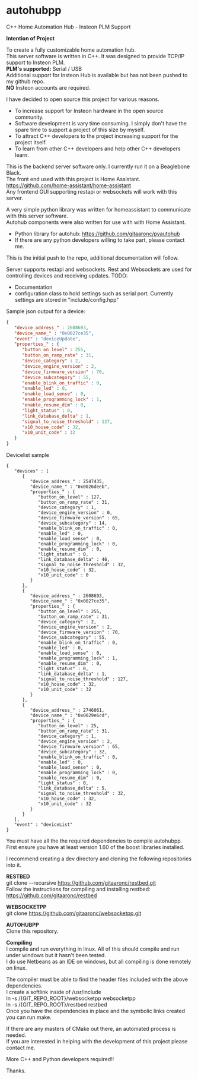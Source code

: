 # autohubpp
C++ Home Automation Hub - Insteon PLM Support

<b>Intention of Project</b><br/>

 To create a fully customizable home automation hub.<br/>
 This server software is written in C++. It was designed to provide TCP/IP support to Insteon PLM.<br/>
 <b>PLM's supported:</b> Serial / USB<br/>
 Additional support for Insteon Hub is available but has not been pushed to my github repo. <br/>
 <b>NO</b> Insteon accounts are required.<br/>
 
 I have decided to open source this project for various reasons. <br/>
  - To increase support for Insteon hardware in the open source community.
  - Software development is vary time consuming. I simply don't have the spare time to support a project of this size by myself.
  - To attract C++ developers to the project increasing support for the project itself.
  - To learn from other C++ developers and help other C++ developers learn.

This is the backend server software only. I currently run it on a Beaglebone Black. <br/>
The front end used with this project is Home Assistant. https://github.com/home-assistant/home-assistant <br/>
Any frontend GUI supporting restapi or websockets will work with this server.<br/>

A very simple python library was written for homeassistant to communicate with this server software. <br/>
Autohub components were also written for use with with Home Assistant.
 - Python library for autohub: https://github.com/gitaaronc/pyautohub
 - If there are any python developers willing to take part, please contact me.

This is the initial push to the repo, additional documentation will follow.

Server supports restapi and websockets. Rest and Websockets are used for controlling devices and receiving updates.
TODO: 
 - Documentation
 - configuration class to hold settings such as serial port. Currently settings are stored in "include/config.hpp"

Sample json output for a device:
```json
{
   "device_address_" : 2608693,
   "device_name_" : "0x0027ce35",
   "event" : "deviceUpdate",
   "properties_" : {
      "button_on_level" : 255,
      "button_on_ramp_rate" : 31,
      "device_category" : 2,
      "device_engine_version" : 2,
      "device_firmware_version" : 70,
      "device_subcategory" : 55,
      "enable_blink_on_traffic" : 0,
      "enable_led" : 0,
      "enable_load_sense" : 0,
      "enable_programming_lock" : 1,
      "enable_resume_dim" : 0,
      "light_status" : 0,
      "link_database_delta" : 1,
      "signal_to_noise_threshold" : 127,
      "x10_house_code" : 32,
      "x10_unit_code" : 32
   }
}
```
Devicelist sample
```
{
   "devices" : [
      {
         "device_address_" : 2547435,
         "device_name_" : "0x0026deeb",
         "properties_" : {
            "button_on_level" : 127,
            "button_on_ramp_rate" : 31,
            "device_category" : 1,
            "device_engine_version" : 0,
            "device_firmware_version" : 65,
            "device_subcategory" : 14,
            "enable_blink_on_traffic" : 0,
            "enable_led" : 0,
            "enable_load_sense" : 0,
            "enable_programming_lock" : 0,
            "enable_resume_dim" : 0,
            "light_status" : 0,
            "link_database_delta" : 46,
            "signal_to_noise_threshold" : 32,
            "x10_house_code" : 32,
            "x10_unit_code" : 0
         }
      },
      {
         "device_address_" : 2608693,
         "device_name_" : "0x0027ce35",
         "properties_" : {
            "button_on_level" : 255,
            "button_on_ramp_rate" : 31,
            "device_category" : 2,
            "device_engine_version" : 2,
            "device_firmware_version" : 70,
            "device_subcategory" : 55,
            "enable_blink_on_traffic" : 0,
            "enable_led" : 0,
            "enable_load_sense" : 0,
            "enable_programming_lock" : 1,
            "enable_resume_dim" : 0,
            "light_status" : 0,
            "link_database_delta" : 1,
            "signal_to_noise_threshold" : 127,
            "x10_house_code" : 32,
            "x10_unit_code" : 32
         }
      },
      {
         "device_address_" : 2746061,
         "device_name_" : "0x0029e6cd",
         "properties_" : {
            "button_on_level" : 25,
            "button_on_ramp_rate" : 31,
            "device_category" : 1,
            "device_engine_version" : 2,
            "device_firmware_version" : 65,
            "device_subcategory" : 32,
            "enable_blink_on_traffic" : 0,
            "enable_led" : 0,
            "enable_load_sense" : 0,
            "enable_programming_lock" : 0,
            "enable_resume_dim" : 0,
            "light_status" : 0,
            "link_database_delta" : 5,
            "signal_to_noise_threshold" : 32,
            "x10_house_code" : 32,
            "x10_unit_code" : 32
         }
      }
   ],
   "event" : "deviceList"
}
```
You must have all the the required dependencies to compile autohubpp.
First ensure you have at least version 1.60 of the boost libraries installed.

I recommend creating a dev directory and cloning the following repositories into it.

<b>RESTBED</b><br/>
git clone --recursive https://github.com/gitaaronc/restbed.git<br/>
Follow the instructions for compiling and installing restbed: https://github.com/gitaaronc/restbed<br/>

<b>WEBSOCKETPP</b><br/>
git clone https://github.com/gitaaronc/websocketpp.git

<b>AUTOHUBPP</b><br/>
Clone this repository.


<b>Compiling</b><br/>
 I compile and run everything in linux. All of this should compile and run under windows but it hasn't been tested.<br />
 I do use Netbeans as an IDE on windows, but all compiling is done remotely on linux.<br />

 The compiler must be able to find the header files included with the above dependencies.<br />
 I create a softlink inside of /usr/include<br />
 ln -s /{GIT_REPO_ROOT}/websocketpp websocketpp<br />
 ln -s /{GIT_REPO_ROOT}/restbed restbed<br />
 Once you have the dependencies in place and the symbolic links created you can run make.<br />

 If there are any masters of CMake out there, an automated process is needed.<br />
 If you are interested in helping with the development of this project please contact me.<br />

More C++ and Python developers required!!

Thanks.
